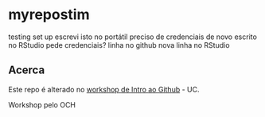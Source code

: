 # myrepostim
testing set up
escrevi isto no portátil
preciso de credenciais de novo
escrito no RStudio
pede credenciais?
linha no github
nova linha no RStudio

## Acerca 
Este repo é alterado no [workshop de Intro ao Github](https://iimpaqct.uc.pt/github-fiiiuc) - UC.

Workshop pelo OCH
